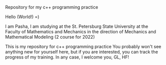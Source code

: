 Repository for my c++ programming practice

Hello (World!) =)

I am Pasha, I am studying at the St. Petersburg State University at the Faculty of Mathematics and Mechanics in the direction of Mechanics and Mathematical Modeling (2 course for 2022)

This is my repository for c++ programming practice You probably won't see anything new for yourself here, but if you are interested, you can track the progress of my training. In any case, I welcome you, GL, HF!
